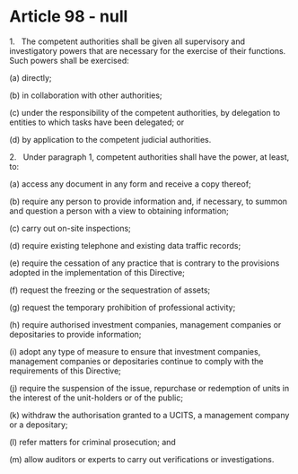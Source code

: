 # Article 98 - null


1.   The competent authorities shall be given all supervisory and investigatory powers that are necessary for the exercise of their functions. Such powers shall be exercised:

(a) directly;

(b) in collaboration with other authorities;

(c) under the responsibility of the competent authorities, by delegation to entities to which tasks have been delegated; or

(d) by application to the competent judicial authorities.

2.   Under paragraph 1, competent authorities shall have the power, at least, to:

(a) access any document in any form and receive a copy thereof;

(b) require any person to provide information and, if necessary, to summon and question a person with a view to obtaining information;

(c) carry out on-site inspections;

(d) require existing telephone and existing data traffic records;

(e) require the cessation of any practice that is contrary to the provisions adopted in the implementation of this Directive;

(f) request the freezing or the sequestration of assets;

(g) request the temporary prohibition of professional activity;

(h) require authorised investment companies, management companies or depositaries to provide information;

(i) adopt any type of measure to ensure that investment companies, management companies or depositaries continue to comply with the requirements of this Directive;

(j) require the suspension of the issue, repurchase or redemption of units in the interest of the unit-holders or of the public;

(k) withdraw the authorisation granted to a UCITS, a management company or a depositary;

(l) refer matters for criminal prosecution; and

(m) allow auditors or experts to carry out verifications or investigations.
